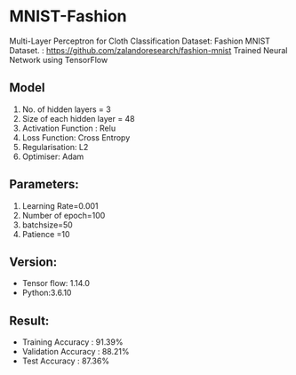 # MNIST-Fashion
Multi-Layer Perceptron for Cloth Classification
Dataset​:​ Fashion MNIST Dataset. 
: https://github.com/zalandoresearch/fashion-mnist
Trained Neural Network using TensorFlow

## Model
1. No. of hidden layers = 3
2. Size of each hidden layer = 48
3. Activation Function : Relu
4. Loss Function: Cross Entropy
5. Regularisation: L2
6. Optimiser: Adam

## Parameters:
1. Learning Rate=0.001
2. Number of epoch=100
3. batchsize=50 
4. Patience =10

## Version:

- Tensor flow: 1.14.0 
- Python:3.6.10

##  Result:
- Training Accuracy : 91.39%
- Validation Accuracy : 88.21%
- Test Accuracy : 87.36%
